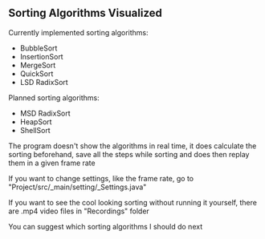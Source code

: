 ## Sorting Algorithms Visualized

Currently implemented sorting algorithms:
- BubbleSort
- InsertionSort
- MergeSort
- QuickSort
- LSD RadixSort

Planned sorting algorithms:
- MSD RadixSort
- HeapSort
- ShellSort

The program doesn't show the algorithms in real time, it does calculate the sorting beforehand, save all the steps while sorting and does then replay them in a given frame rate

If you want to change settings, like the frame rate, go to "Project/src/_main/setting/_Settings.java"

If you want to see the cool looking sorting without running it yourself, there are .mp4 video files in "Recordings" folder

You can suggest which sorting algorithms I should do next
